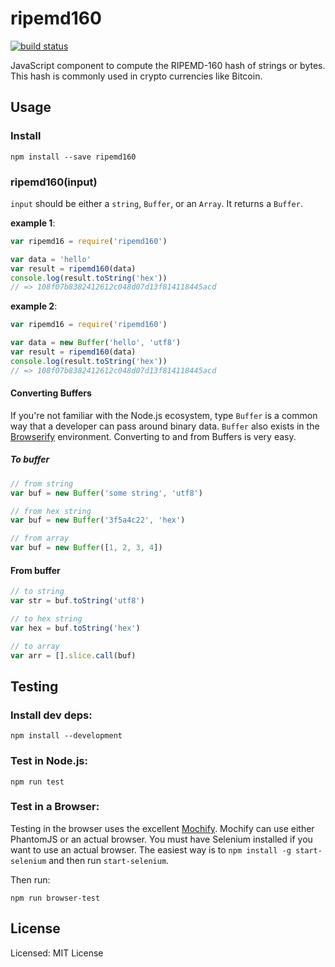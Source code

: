 ripemd160
=========

[![build status](https://secure.travis-ci.org/crypto-browserify/ripemd160.png)](http://travis-ci.org/crypto-browserify/ripemd160)

JavaScript component to compute the RIPEMD-160 hash of strings or bytes. This hash is commonly used in crypto currencies
like Bitcoin.

Usage
-----

### Install

    npm install --save ripemd160


### ripemd160(input)

`input` should be either a `string`, `Buffer`, or an `Array`. It returns a `Buffer`.

**example 1**:

```js
var ripemd16 = require('ripemd160')

var data = 'hello'
var result = ripemd160(data)
console.log(result.toString('hex'))
// => 108f07b8382412612c048d07d13f814118445acd
```

**example 2**:

```js
var ripemd16 = require('ripemd160')

var data = new Buffer('hello', 'utf8')
var result = ripemd160(data)
console.log(result.toString('hex'))
// => 108f07b8382412612c048d07d13f814118445acd
```


#### Converting Buffers

If you're not familiar with the Node.js ecosystem, type `Buffer` is a common way that a developer can pass around
binary data. `Buffer` also exists in the [Browserify](http://browserify.org/) environment. Converting to and from Buffers is very easy.

##### To buffer

```js
// from string
var buf = new Buffer('some string', 'utf8')

// from hex string
var buf = new Buffer('3f5a4c22', 'hex')

// from array
var buf = new Buffer([1, 2, 3, 4])
```

#### From buffer

```js
// to string
var str = buf.toString('utf8')

// to hex string
var hex = buf.toString('hex')

// to array
var arr = [].slice.call(buf)
```


Testing
-------

### Install dev deps:

    npm install --development

### Test in Node.js:

    npm run test

### Test in a Browser:

Testing in the browser uses the excellent [Mochify](https://github.com/mantoni/mochify.js). Mochify can use either PhantomJS
or an actual browser. You must have Selenium installed if you want to use an actual browser. The easiest way is to
`npm install -g start-selenium` and then run `start-selenium`.

Then run:

    npm run browser-test



License
-------

Licensed: MIT License

